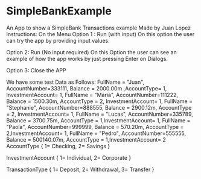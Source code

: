 # SimpleBankExample
An App to show a SimpleBank Transactions example
Made by Juan Lopez
Instructions:
On the Menu 
Option 1 : Run (with input)
On this option the user can try the app by providing input values.

Option 2: Run (No input required)
On this Option the user can see an example of how the app works by just pressing Enter on Dialogs.

Option 3: Close the APP

We have some test Data as Follows:
                FullName = "Juan", AccountNumber=333111, Balance = 2000.00m ,AccountType= 1, InvestmentAccount= 1,
                FullName = "Maria", AccountNumber=111222, Balance = 1500.30m, AccountType = 2, InvestmentAccount= 1,
                FullName = "Stephanie", AccountNumber=888555, Balance = 2900.12m, AccountType = 2, InvestmentAccount= 1,
                FullName = "Lucas", AccountNumber=335789, Balance = 3700.75m, AccountType = 1,InvestmentAccount= 1,
                FullName = "Paola", AccountNumber=999999, Balance = 570.20m, AccountType = 2,InvestmentAccount= 1,
                FullName = "Pedro", AccountNumber=555555, Balance = 500140.07m, AccountType = 1,InvestmentAccount= 2
AccountType
{
    1= Checking,
    2= Savings
}

InvestmentAccount
{
    1= Individual,
    2= Corporate
}

TransactionType
{
    1= Deposit,
    2= Withdrawal,
    3= Transfer
}
